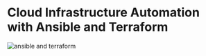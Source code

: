 # Cloud Infrastructure Automation with Ansible and Terraform
![ansible and terraform](https://blogs.sap.com/wp-content/uploads/2021/05/ansible-terraform.png)